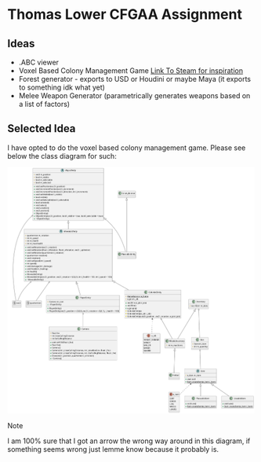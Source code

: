# Thomas Lower CFGAA Assignment

## Ideas

- .ABC viewer
- Voxel Based Colony Management Game [Link To Steam for inspiration](https://store.steampowered.com/app/366090/Colony_Survival/)
- Forest generator - exports to USD or Houdini or maybe Maya (it exports to something idk what yet)
- Melee Weapon Generator (parametrically generates weapons based on a list of factors)

## Selected Idea

I have opted to do the voxel based colony management game.
Please see below the class diagram for such:

![Just go to ./ClassDiagram.png coz this thing is clearly broken](https://github.com/NCCA/programming-assignment-supersliser/blob/main/ClassDiagram.png?raw=true)

> [!NOTE]
> I am 100% sure that I got an arrow the wrong way around in this diagram, if something seems wrong just lemme know because it probably is.
